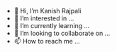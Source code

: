 - 👋 Hi, I’m Kanish Rajpali
- 👀 I’m interested in ...
- 🌱 I’m currently learning ...
- 💞️ I’m looking to collaborate on ...
- 📫 How to reach me ...

<!---
prnzt/prnzt is a ✨ special ✨ repository because its `README.md` (this file) appears on your GitHub profile.
You can click the Preview link to take a look at your changes.
--->
